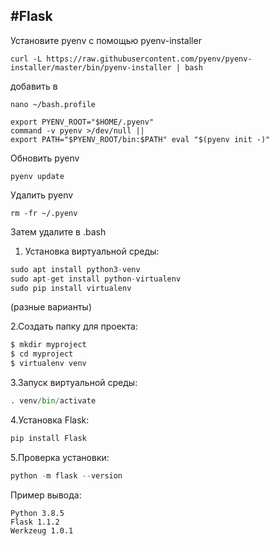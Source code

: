 #Flask
---
Установите pyenv с помощью pyenv-installer
```
curl -L https://raw.githubusercontent.com/pyenv/pyenv-installer/master/bin/pyenv-installer | bash
```
добавить в 
```
nano ~/bash.profile
```
```
export PYENV_ROOT="$HOME/.pyenv"
command -v pyenv >/dev/null || 
export PATH="$PYENV_ROOT/bin:$PATH" eval "$(pyenv init -)"
```
Обновить pyenv
```
pyenv update
```
Удалить pyenv
```
rm -fr ~/.pyenv
```
Затем удалите в .bash


1. Установка виртуальной среды:
```python
sudo apt install python3-venv
sudo apt-get install python-virtualenv
sudo pip install virtualenv
```
(разные варианты)

2.Создать папку для проекта:
```python
$ mkdir myproject
$ cd myproject
$ virtualenv venv
```
3.Запуск виртуальной среды:
```python
. venv/bin/activate
```
4.Установка Flask:
```python
pip install Flask
```
5.Проверка установки:
```python
python -m flask --version
```
Пример вывода:
```
Python 3.8.5
Flask 1.1.2
Werkzeug 1.0.1
```

